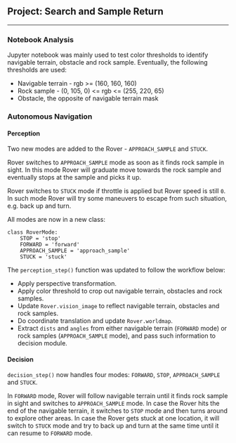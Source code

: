 ## Project: Search and Sample Return

---
### Notebook Analysis

Jupyter notebook was mainly used to test color thresholds to identify navigable terrain, obstacle and rock sample. Eventually, the following thresholds are used:

- Navigable terrain - rgb >= (160, 160, 160)
- Rock sample - (0, 105, 0) <= rgb <= (255, 220, 65)
- Obstacle, the opposite of navigable terrain mask

### Autonomous Navigation

#### Perception

Two new modes are added to the Rover - `APPROACH_SAMPLE` and `STUCK`. 

Rover switches to `APPROACH_SAMPLE` mode as soon as it finds rock sample in sight. In this mode Rover will graduate move towards the rock sample and eventually stops at the sample and picks it up. 

Rover switches to `STUCK` mode if throttle is applied but Rover speed is still `0`. In such mode Rover will try some maneuvers to escape from such situation, e.g. back up and turn.

All modes are now in a new class:
```
class RoverMode:
    STOP = 'stop'
    FORWARD = 'forward'
    APPROACH_SAMPLE = 'approach_sample'
    STUCK = 'stuck'
```

The `perception_step()` function was updated to follow the workflow below:

- Apply perspective transformation.
- Apply color threshold to crop out navigable terrain, obstacles and rock samples.
- Update `Rover.vision_image` to reflect navigable terrain, obstacles and rock samples.
- Do coordinate translation and update `Rover.worldmap`.
- Extract `dists` and `angles` from either navigable terrain (`FORWARD` mode) or rock samples (`APPROACH_SAMPLE` mode), and pass such information to decision module.

#### Decision

`decision_step()` now handles four modes: `FORWARD`, `STOP`, `APPROACH_SAMPLE` and `STUCK`.

In `FORWARD` mode, Rover will follow navigable terrain until it finds rock sample in sight and switches to `APPROACH_SAMPLE` mode. In case the Rover hits the end of the navigable terrain, it switches to `STOP` mode and then turns around to explore other areas. In case the Rover gets stuck at one location, it will switch to `STUCK` mode and try to back up and turn at the same time until it can resume to `FORWARD` mode.